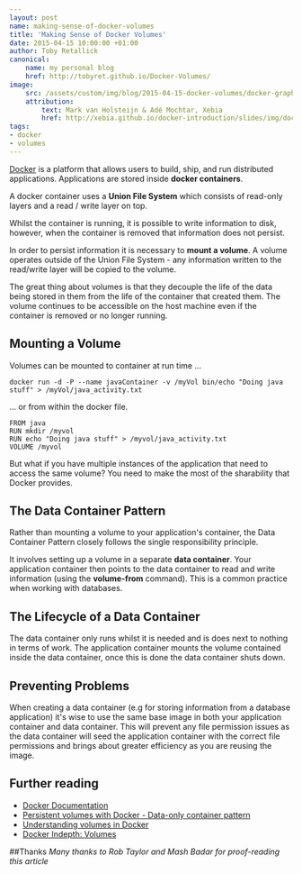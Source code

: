 ```yaml
---
layout: post
name: making-sense-of-docker-volumes
title: 'Making Sense of Docker Volumes'
date: 2015-04-15 10:00:00 +01:00
author: Toby Retallick
canonical:
    name: my personal blog
    href: http://tobyret.github.io/Docker-Volumes/
image:
    src: /assets/custom/img/blog/2015-04-15-docker-volumes/docker-graphic.png
    attribution:
        text: Mark van Holsteijn & Adé Mochtar, Xebia
        href: http://xebia.github.io/docker-introduction/slides/img/docker-filesystems-busyboxrw.png
tags:
- docker
- volumes
---
```


[Docker](http://www.docker.com) is a platform that allows users to build, ship, and run distributed applications. Applications are stored inside <strong>docker containers</strong>.

A docker container uses a <strong>Union File System</strong> which consists of read-only layers and a read / write layer on top.

Whilst the container is running, it is possible to write information to disk, however, when the container is removed that information does not persist.

In order to persist information it is necessary to **mount a volume**. A volume operates outside of the Union File System - any information written to the read/write layer will be copied to the volume. 

The great thing about volumes is that they decouple the life of the data being stored in them from the life of the container that created them. The volume continues to be accessible on the host machine even if the container is removed or no longer running. 


## Mounting a Volume

Volumes can be mounted to container at run time ...

```
docker run -d -P --name javaContainer -v /myVol bin/echo "Doing java stuff" > /myVol/java_activity.txt

```

... or from within the docker file.

```
FROM java
RUN mkdir /myvol
RUN echo "Doing java stuff" > /myvol/java_activity.txt
VOLUME /myvol

```

But what if you have multiple instances of the application that need to access the same volume? You need to make the most of the sharability that Docker provides. 

## The Data Container Pattern

Rather than mounting a volume to your application's container, the Data Container Pattern closely follows the single responsibility principle. 

It involves setting up a volume in a separate <strong>data container</strong>. Your application container then points to the data container to read and write information (using the <strong>volume-from</strong> command). This is a common practice when working with databases. 


## The Lifecycle of a Data Container      

The data container only runs whilst it is needed and is does next to nothing in terms of work. The application container mounts the volume contained inside the data container, once this is done the data container shuts down.

## Preventing Problems

When creating a data container (e.g for storing information from a database application) it's wise to use the same base image in both your application container and data container. This will prevent any file permission issues as the data container will seed the application container with the correct file permissions and brings about greater efficiency as you are reusing the image.

## Further reading
- [Docker Documentation](https://docs.docker.com/userguide/dockervolumes/) 
- [Persistent volumes with Docker - Data-only container pattern](http://container42.com/2013/12/16/persistent-volumes-with-docker-container-as-volume-pattern/)
- [Understanding volumes in Docker](http://container-solutions.com/2014/12/understanding-volumes-docker/)
- [Docker Indepth: Volumes](http://container42.com/2014/11/03/docker-indepth-volumes/)


##Thanks
<em>Many thanks to Rob Taylor and Mash Badar for proof-reading this article</em>
